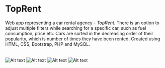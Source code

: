 # TopRent
Web app representing a car rental agency - *TopRent*. There is an option to adjust multiple filters while searching for a specific car, such as fuel consumption, price etc. Cars are sorted in the decreasing order of their popularity, which is number of times they have been rented.
Created using HTML, CSS, Bootstrap, PHP and MySQL.
<br><br><br>
![Alt text](/screenshots/Screenshot_1.png?raw=true "Home page screenshot")
![Alt text](/screenshots/Screenshot_2.png?raw=true "Rent a car page screenshot")
![Alt text](/screenshots/Screenshot_3.png?raw=true "Results screenshot")
![Alt text](/screenshots/Screenshot_4.png?raw=true "Contact screenshot")
